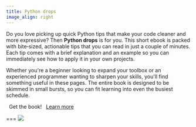 ```yaml
---
title: Python drops
image_align: right
---
```


Do you love picking up quick Python tips that make your code cleaner and more expressive?
Then **Python drops** is for you.  This short ebook is packed with bite‑sized,
actionable tips that you can read in just a couple of minutes.  Each tip
comes with a brief explanation and an example so you can immediately see how
to apply it in your own projects.

Whether you're a beginner looking to expand your toolbox or an experienced
programmer wanting to sharpen your skills, you'll find something useful in
these pages.  The entire book is designed to be skimmed in small bursts, so
you can fit learning into even the busiest schedule.

  Get the book!
  [Learn more](/books/python-drops)


===
![](_book.webp)